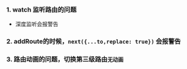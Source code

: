 ### 1. watch 监听路由的问题
- 深度监听会报警告

### 2. addRoute的时候，`next({...to,replace: true})` 会报警告

### 3. 路由动画的问题，切换第三级路由`无动画`
